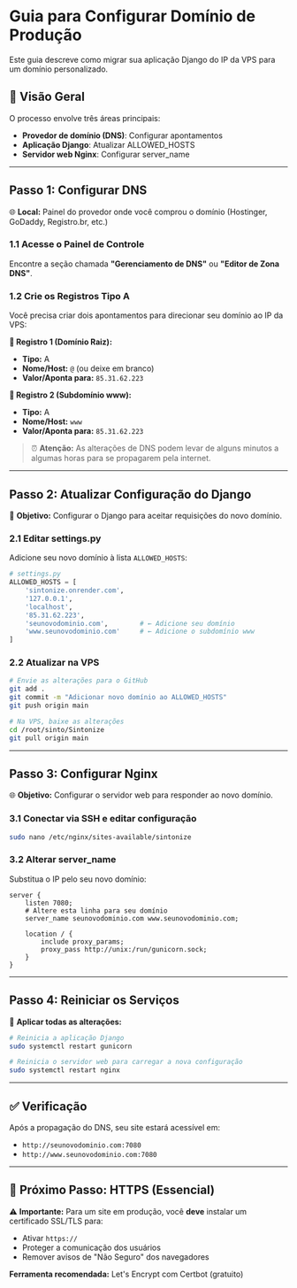 # Guia para Configurar Domínio de Produção

Este guia descreve como migrar sua aplicação Django do IP da VPS para um domínio personalizado.

## 🎯 Visão Geral

O processo envolve três áreas principais:
- **Provedor de domínio (DNS)**: Configurar apontamentos
- **Aplicação Django**: Atualizar ALLOWED_HOSTS
- **Servidor web Nginx**: Configurar server_name

---

## Passo 1: Configurar DNS

🌐 **Local:** Painel do provedor onde você comprou o domínio (Hostinger, GoDaddy, Registro.br, etc.)

### 1.1 Acesse o Painel de Controle
Encontre a seção chamada **"Gerenciamento de DNS"** ou **"Editor de Zona DNS"**.

### 1.2 Crie os Registros Tipo A
Você precisa criar dois apontamentos para direcionar seu domínio ao IP da VPS:

**📍 Registro 1 (Domínio Raiz):**
- **Tipo:** A
- **Nome/Host:** `@` (ou deixe em branco)
- **Valor/Aponta para:** `85.31.62.223`

**📍 Registro 2 (Subdomínio www):**
- **Tipo:** A
- **Nome/Host:** `www`
- **Valor/Aponta para:** `85.31.62.223`

> ⏰ **Atenção:** As alterações de DNS podem levar de alguns minutos a algumas horas para se propagarem pela internet.

---

## Passo 2: Atualizar Configuração do Django

🐍 **Objetivo:** Configurar o Django para aceitar requisições do novo domínio.

### 2.1 Editar settings.py
Adicione seu novo domínio à lista `ALLOWED_HOSTS`:

```python
# settings.py
ALLOWED_HOSTS = [
    'sintonize.onrender.com', 
    '127.0.0.1',
    'localhost', 
    '85.31.62.223',
    'seunovodominio.com',        # ← Adicione seu domínio
    'www.seunovodominio.com'     # ← Adicione o subdomínio www
]
```

### 2.2 Atualizar na VPS
```bash
# Envie as alterações para o GitHub
git add .
git commit -m "Adicionar novo domínio ao ALLOWED_HOSTS"
git push origin main

# Na VPS, baixe as alterações
cd /root/sinto/Sintonize
git pull origin main
```

---

## Passo 3: Configurar Nginx

🌐 **Objetivo:** Configurar o servidor web para responder ao novo domínio.

### 3.1 Conectar via SSH e editar configuração
```bash
sudo nano /etc/nginx/sites-available/sintonize
```

### 3.2 Alterar server_name
Substitua o IP pelo seu novo domínio:

```nginx
server {
    listen 7080; 
    # Altere esta linha para seu domínio
    server_name seunovodominio.com www.seunovodominio.com;

    location / {
        include proxy_params;
        proxy_pass http://unix:/run/gunicorn.sock;
    }
}
```

---

## Passo 4: Reiniciar os Serviços

🔄 **Aplicar todas as alterações:**

```bash
# Reinicia a aplicação Django
sudo systemctl restart gunicorn

# Reinicia o servidor web para carregar a nova configuração
sudo systemctl restart nginx
```

---

## ✅ Verificação

Após a propagação do DNS, seu site estará acessível em:
- `http://seunovodominio.com:7080`
- `http://www.seunovodominio.com:7080`

---

## 🔐 Próximo Passo: HTTPS (Essencial)

⚠️ **Importante:** Para um site em produção, você **deve** instalar um certificado SSL/TLS para:
- Ativar `https://`
- Proteger a comunicação dos usuários
- Remover avisos de "Não Seguro" dos navegadores

**Ferramenta recomendada:** Let's Encrypt com Certbot (gratuito)

